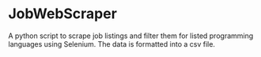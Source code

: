 # JobWebScraper

A python script to scrape job listings and filter them for listed programming languages using Selenium.
The data is formatted into a csv file.
